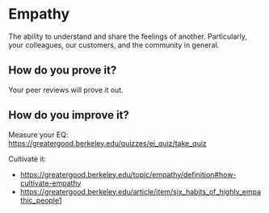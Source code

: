 # Empathy

The ability to understand and share the feelings of another.  Particularly, your colleagues, our customers, and the 
community in general.

## How do you prove it?

Your peer reviews will prove it out.

## How do you improve it?

Measure your EQ: https://greatergood.berkeley.edu/quizzes/ei_quiz/take_quiz

Cultivate it: 
- https://greatergood.berkeley.edu/topic/empathy/definition#how-cultivate-empathy
- https://greatergood.berkeley.edu/article/item/six_habits_of_highly_empathic_people1
